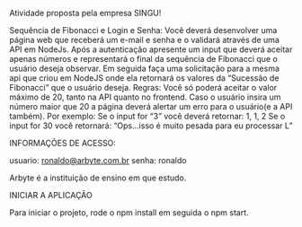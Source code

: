 Atividade proposta pela empresa SINGU!

Sequência de Fibonacci e Login e Senha:
Você deverá desenvolver uma página web que receberá um e-mail e senha e o
validará através de uma API em NodeJs.
Após a autenticação apresente um input que deverá aceitar apenas números e
representará o final da sequência de Fibonacci que o usuário deseja observar.
Em seguida faça uma solicitação para a mesma api que criou em NodeJS onde
ela retornará os valores da “Sucessão de Fibonacci” que o usuário deseja.
Regras:
Você só poderá aceitar o valor máximo de 20, tanto na API quanto no frontend.
Caso o usuário insira um número maior que 20 a página deverá alertar um erro
para o usuário(e a API também).
Por exemplo:
Se o input for “3” você deverá retornar: 1, 1, 2
Se o input for 30 você retornará: “Ops...isso é muito pesada para eu processar
L”

INFORMAÇÕES DE ACESSO:

usuario: ronaldo@arbyte.com.br
senha: ronaldo

Arbyte é a instituição de ensino em que estudo.


INICIAR A APLICAÇÃO

Para iniciar o projeto, rode o npm install em seguida o npm start.

